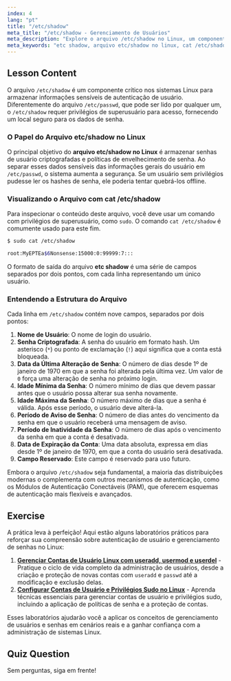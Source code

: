 ```yaml
---
index: 4
lang: "pt"
title: "/etc/shadow"
meta_title: "/etc/shadow - Gerenciamento de Usuários"
meta_description: "Explore o arquivo /etc/shadow no Linux, um componente crítico para a autenticação de usuários. Aprenda a visualizá-lo com 'cat /etc/shadow' e entenda a estrutura do arquivo etc shadow, que armazena senhas criptografadas e informações de política."
meta_keywords: "etc shadow, arquivo etc/shadow no linux, cat /etc/shadow, etc shadow no linux, /etc/shadow, autenticação de usuário, segurança de senha, administração de sistema Linux"
---
```


## Lesson Content

O arquivo `/etc/shadow` é um componente crítico nos sistemas Linux para armazenar informações sensíveis de autenticação de usuário. Diferentemente do arquivo `/etc/passwd`, que pode ser lido por qualquer um, o `/etc/shadow` requer privilégios de superusuário para acesso, fornecendo um local seguro para os dados de senha.

### O Papel do Arquivo etc/shadow no Linux

O principal objetivo do **arquivo etc/shadow no Linux** é armazenar senhas de usuário criptografadas e políticas de envelhecimento de senha. Ao separar esses dados sensíveis das informações gerais do usuário em `/etc/passwd`, o sistema aumenta a segurança. Se um usuário sem privilégios pudesse ler os hashes de senha, ele poderia tentar quebrá-los offline.

### Visualizando o Arquivo com cat /etc/shadow

Para inspecionar o conteúdo deste arquivo, você deve usar um comando com privilégios de superusuário, como `sudo`. O comando `cat /etc/shadow` é comumente usado para este fim.

```bash
$ sudo cat /etc/shadow

root:MyEPTEa$6Nonsense:15000:0:99999:7:::
```

O formato de saída do arquivo **etc shadow** é uma série de campos separados por dois pontos, com cada linha representando um único usuário.

### Entendendo a Estrutura do Arquivo

Cada linha em `/etc/shadow` contém nove campos, separados por dois pontos:

1.  **Nome de Usuário**: O nome de login do usuário.
2.  **Senha Criptografada**: A senha do usuário em formato hash. Um asterisco (`*`) ou ponto de exclamação (`!`) aqui significa que a conta está bloqueada.
3.  **Data da Última Alteração de Senha**: O número de dias desde 1º de janeiro de 1970 em que a senha foi alterada pela última vez. Um valor de `0` força uma alteração de senha no próximo login.
4.  **Idade Mínima da Senha**: O número mínimo de dias que devem passar antes que o usuário possa alterar sua senha novamente.
5.  **Idade Máxima da Senha**: O número máximo de dias que a senha é válida. Após esse período, o usuário deve alterá-la.
6.  **Período de Aviso de Senha**: O número de dias antes do vencimento da senha em que o usuário receberá uma mensagem de aviso.
7.  **Período de Inatividade da Senha**: O número de dias após o vencimento da senha em que a conta é desativada.
8.  **Data de Expiração da Conta**: Uma data absoluta, expressa em dias desde 1º de janeiro de 1970, em que a conta do usuário será desativada.
9.  **Campo Reservado**: Este campo é reservado para uso futuro.

Embora o arquivo `/etc/shadow` seja fundamental, a maioria das distribuições modernas o complementa com outros mecanismos de autenticação, como os Módulos de Autenticação Conectáveis (PAM), que oferecem esquemas de autenticação mais flexíveis e avançados.

## Exercise

A prática leva à perfeição! Aqui estão alguns laboratórios práticos para reforçar sua compreensão sobre autenticação de usuário e gerenciamento de senhas no Linux:

1.  **[Gerenciar Contas de Usuário Linux com useradd, usermod e userdel](https://labex.io/pt/labs/comptia-manage-linux-user-accounts-with-useradd-usermod-and-userdel-590837)** - Pratique o ciclo de vida completo da administração de usuários, desde a criação e proteção de novas contas com `useradd` e `passwd` até a modificação e exclusão delas.
2.  **[Configurar Contas de Usuário e Privilégios Sudo no Linux](https://labex.io/pt/labs/comptia-configure-user-accounts-and-sudo-privileges-in-linux-590856)** - Aprenda técnicas essenciais para gerenciar contas de usuário e privilégios sudo, incluindo a aplicação de políticas de senha e a proteção de contas.

Esses laboratórios ajudarão você a aplicar os conceitos de gerenciamento de usuários e senhas em cenários reais e a ganhar confiança com a administração de sistemas Linux.

## Quiz Question

Sem perguntas, siga em frente!
